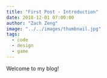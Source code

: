 ```yaml
---
title: "First Post - Introduction"
date: 2018-12-01 07:00:00
author: "Zach Zeng"
image: "../../images/thumbnail.jpg"
tags:
  - code
  - design
  - game
---
```


Welcome to my blog!
